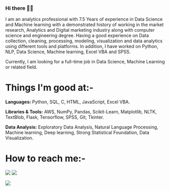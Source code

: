 ### Hi there 👋🏻 

I am an analytics professional with 7.5 Years of experience in Data Science and Machine learning with a demonstrated history of working in the market research, Analytics and Digital marketing industry along with computer science and engineering degree. Having a good experience on Data collection, cleaning, processing, modeling, visualization and data analytics using different tools and platforms. In addition, I have worked on Python, NLP, Data Science, Machine learning, Excel VBA and SPSS. 

Currently, I am looking for a full-time job in Data Science, Machine Learning or related field. 

# Things I'm good at:-
**Languages:**  Python, SQL, C, HTML, JavaScript, Excel VBA.

**Libraries & Tools:** AWS, NumPy, Pandas, Scikit-Learn, Matplotlib, NLTK, TextBlob, Flask, Tensorflow, SPSS, Git, Tkinter.

**Data Analysis:** Exploratory Data Analysis, Natural Language Processing, Machine learning, Deep learning, Strong Statistical Foundation, Data Visualization.

# How to reach me:-

[<img target="_blank" src="https://img.icons8.com/doodle/64/000000/skype--v1.png"/>](https://join.skype.com/invite/j3C4rai8moF7) [<img target="_blank" src="https://img.icons8.com/doodle/64/000000/linkedin-circled.png"/>](https://www.linkedin.com/in/piyushchanchal/)

[<img target="_blank" src="https://img.icons8.com/doodle/64/000000/quora--v1.png"/>](https://www.quora.com/profile/Piyush-Chanchal-2)



